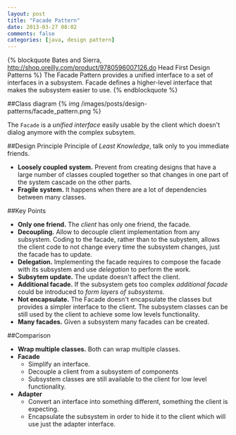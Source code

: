 ```yaml
---
layout: post
title: "Facade Pattern"
date: 2013-03-27 08:02
comments: false
categories: [java, design pattern]
---
```

{% blockquote Bates and Sierra, http://shop.oreilly.com/product/9780596007126.do Head First Design Patterns %}
The Facade Pattern provides a unified interface to a set of interfaces in a subsystem. Facade defines a higher-level interface that makes the subsystem easier to use.
{% endblockquote %}
<!-- more -->

##Class diagram
{% img /images/posts/design-patterns/facade_pattern.png %}

The `Facade` is a _unified interface_ easily usable by the client which doesn't dialog anymore with the complex subsytem.

##Design Principle
Principle of _Least Knowledge_, talk only to you immediate friends.

* __Loosely coupled system.__ Prevent from creating designs that have a large number of classes coupled together so that changes in one part of the system cascade on the other parts.
* __Fragile system.__ It happens when there are a lot of dependencies between many classes.

##Key Points

* __Only one friend.__ The _client_ has only one friend, the facade.
* __Decoupling.__ Allow to decouple client implementation from any subsystem. Coding to the facade, rather than to the subystem, allows the client code to not change every time the subsystem changes, just the facade has to update.
* __Delegation.__ Implementing the facade requires to compose the facade with its subsystem and use _delegation_ to perform the work.
* __Subsytem update.__ The update doesn't affect the client.
* __Additional facade.__ If the subsystem gets too complex _additional facade_ could be introduced to _form layers of subsystems_.
* __Not encapsulate.__ The Facade doesn't encapsulate the classes but provides a simpler interface to the client. The subsystem classes can be still used by the client to achieve some low levels functionality.
* __Many facades.__ Given a subsystem many facades can be created.

##Comparison

* __Wrap multiple classes.__ Both can wrap multiple classes.
* __Facade__
	* Simplify an interface.
	* Decouple a client from a subsystem of components
	* Subsystem classes are still available to the client for low level functionality.
* __Adapter__
	* Convert an interface into something different, something the client is expecting.
	* Encapsulate the subsystem in order to hide it to the client which will use just the adapter interface.
